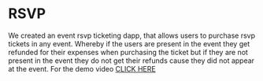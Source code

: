 # RSVP

We created an event rsvp ticketing dapp, that allows users to purchase rsvp tickets in any event. Whereby  if the users are present in the event they get refunded for their expenses when purchasing the ticket but if they are not present in the event they do not get their refunds cause they did not appear at the event.
For the demo video [CLICK HERE](https://reach-event-ticketing.netlify.app)
